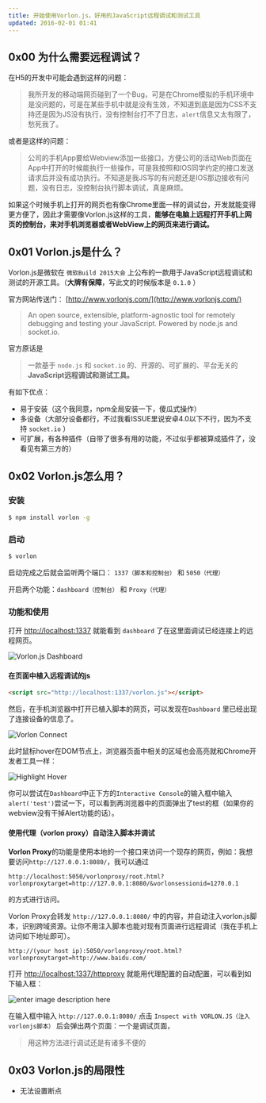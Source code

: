 ```yaml
---
title: 开始使用Vorlon.js，好用的JavaScript远程调试和测试工具
updated: 2016-02-01 01:41
---
```



## 0x00 为什么需要远程调试？

在H5的开发中可能会遇到这样的问题：

> 我所开发的移动端网页碰到了一个Bug，可是在Chrome模拟的手机环境中是没问题的，可是在某些手机中就是没有生效，不知道到底是因为CSS不支持还是因为JS没有执行，没有控制台打不了日志，`alert`信息又太有限了，愁死我了。

或者是这样的问题：

> 公司的手机App要给Webview添加一些接口，方便公司的活动Web页面在App中打开的时候能执行一些操作，可是我按照和IOS同学约定的接口发送请求后并没有成功执行。不知道是我JS写的有问题还是IOS那边接收有问题，没有日志，没控制台执行脚本调试，真是麻烦。

如果这个时候手机上打开的网页也有像Chrome里面一样的调试台，开发就能变得更方便了，因此才需要像Vorlon.js这样的工具，**能够在电脑上远程打开手机上网页的控制台，来对手机浏览器或者WebView上的网页来进行调试。**

## 0x01 Vorlon.js是什么？

Vorlon.js是微软在 `微软Build 2015大会` 上公布的一款用于JavaScript远程调试和测试的开源工具。（**大牌有保障**，写此文的时候版本是 `0.1.0` ）

官方网站传送门： [http://www.vorlonjs.com/](http://www.vorlonjs.com/)

> An open source, extensible, platform-agnostic tool for remotely debugging and testing your JavaScript. Powered by node.js and socket.io.

官方原话是

> 一款基于 `node.js` 和 `socket.io` 的、开源的、可扩展的、平台无关的**JavaScript远程调试和测试工具。**

有如下优点：

- 易于安装（这个我同意，npm全局安装一下，傻瓜式操作）
- 多设备（大部分设备都行，不过我看ISSUE里说安卓4.0以下不行，因为不支持 `socket.io` ）
- 可扩展，有各种插件（自带了很多有用的功能，不过似乎都被算成插件了，没看见有第三方的）


## 0x02 Vorlon.js怎么用？

### 安装

``` bash
$ npm install vorlon -g
```

### 启动

``` bash
$ vorlon
```

启动完成之后就会监听两个端口： `1337（脚本和控制台）` 和 `5050（代理）`

开启两个功能：`dashboard（控制台）` 和 `Proxy（代理）`

### 功能和使用

打开 [http://localhost:1337](http://localhost:1337) 就能看到 `dashboard` 了在这里面调试已经连接上的远程网页。

![Vorlon.js Dashboard](https://i.imgur.com/KVegr6O.jpg)

#### 在页面中植入远程调试的js

``` html
<script src="http://localhost:1337/vorlon.js"></script>
```
然后，在手机浏览器中打开已植入脚本的网页，可以发现在`Dashboard` 里已经出现了连接设备的信息了。

![Vorlon Connect](https://i.imgur.com/st9nuIr.jpg)

此时鼠标hover在DOM节点上，浏览器页面中相关的区域也会高亮就和Chrome开发者工具一样：

![Highlight Hover](https://i.imgur.com/x35HVhu.jpg)

你可以尝试在`Dashboard`中正下方的`Interactive Console`的输入框中输入`alert('test')`尝试一下，可以看到再浏览器中的页面弹出了test的框（如果你的webview没有干掉Alert功能的话）。

#### 使用代理（vorlon proxy）自动注入脚本并调试

**Vorlon Proxy**的功能是使用本地的一个接口来访问一个现存的网页，例如：我想要访问`http://127.0.0.1:8080/`，我可以通过

```
http://localhost:5050/vorlonproxy/root.html?vorlonproxytarget=http://127.0.0.1:8080/&vorlonsessionid=1270.0.1
```

 的方式进行访问。

Vorlon Proxy会转发 `http://127.0.0.1:8080/` 中的内容，并自动注入vorlon.js脚本，识别跨域资源。让你不用注入脚本也能对现有页面进行远程调试（我在手机上访问如下地址即可）。

```
http://(your host ip):5050/vorlonproxy/root.html?vorlonproxytarget=http://www.baidu.com/
```

打开 [http://localhost:1337/httpproxy](http://localhost:1337/httpproxy) 就能用代理配置的自动配置，可以看到如下输入框：

![enter image description here](https://i.imgur.com/FFBLTpZ.jpg)

在输入框中输入 `http://127.0.0.1:8080/` 点击 `Inspect with VORLON.JS（注入vorlonjs脚本）` 后会弹出两个页面：一个是调试页面，

> 用这种方法进行调试还是有诸多不便的

## 0x03 Vorlon.js的局限性

- 无法设置断点
